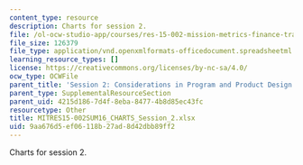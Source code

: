 ```yaml
---
content_type: resource
description: Charts for session 2.
file: /ol-ocw-studio-app/courses/res-15-002-mission-metrics-finance-training-for-federal-credit-program-professionals-summer-2016/9aa676d5ef06118b27ad8d42dbb89ff2_MITRES15-002SUM16_CHARTS_Session_2.xlsx
file_size: 126379
file_type: application/vnd.openxmlformats-officedocument.spreadsheetml.sheet
learning_resource_types: []
license: https://creativecommons.org/licenses/by-nc-sa/4.0/
ocw_type: OCWFile
parent_title: 'Session 2: Considerations in Program and Product Design'
parent_type: SupplementalResourceSection
parent_uid: 4215d186-7d4f-8eba-8477-4b8d85ec43fc
resourcetype: Other
title: MITRES15-002SUM16_CHARTS_Session_2.xlsx
uid: 9aa676d5-ef06-118b-27ad-8d42dbb89ff2
---
```

Charts for session 2.